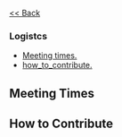 [<< Back](../)

### Logistcs
* [Meeting times.](meeting_times)
* [how_to_contribute.](#how_to_contribute)

<a name="meeeting_times"></a>
## Meeting Times

<a name="how_to_contribute"></a>
## How to Contribute
